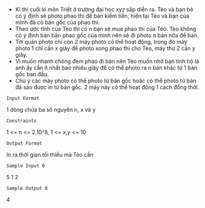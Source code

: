 - Kì thi cuối kì môn Triết ở trường đại học xyz sắp diễn ra. Tèo và bạn bè có ý định sẽ photo phao thi để bán kiếm tiền, hiện tại Tèo và bạn của mình đã có bản gốc của phao thi.
- Theo ước tính của Tèo thì có n bạn sẽ mua phao thi của Tèo. Tèo không có ý định bán bản phao gốc của mình nên sẽ đi photo n bản nữa để bán.
- Tới quán photo chỉ còn 2 máy photo có thể hoạt động, trong đó máy photo 1 chỉ cần x giây để photo xong phao thi cho Tèo, máy thứ 2 cần y giây.
- Vì muốn nhanh chóng đem phao đi bán nên Tèo muốn nhờ bạn tính hộ là anh ấy cần ít nhất bao nhiêu giây để có thể photo ra n bản khác từ 1 bản gốc ban đầu.
- Chú ý các máy photo có thể photo từ bản gốc hoặc có thể photo từ bản đã sao được in từ bản gốc. 2 máy này có thể hoạt động 1 cách đồng thời.

`Input Format`

1 dòng chứa ba số nguyên n, x và y

`Constraints`

1 <= n <= 2.10^8, 1 <= x,y <= 10

`Output Format`

In ra thời gian tối thiểu mà Tèo cần

`Sample Input 0`

5 1 2

`Sample Output 0`

4
